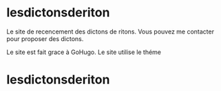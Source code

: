 # lesdictonsderiton

Le site de recencement des dictons de ritons.
Vous pouvez me contacter pour proposer des dictons.

Le site est fait grace à GoHugo.
Le site utilise le théme 
# lesdictonsderiton
